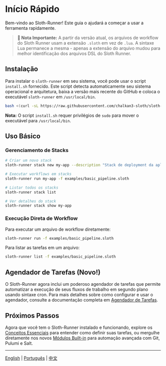 # Início Rápido

Bem-vindo ao Sloth-Runner! Este guia o ajudará a começar a usar a ferramenta rapidamente.

> **📝 Nota Importante:** A partir da versão atual, os arquivos de workflow do Sloth Runner usam a extensão `.sloth` em vez de `.lua`. A sintaxe Lua permanece a mesma - apenas a extensão do arquivo mudou para melhor identificação dos arquivos DSL do Sloth Runner.

## Instalação

Para instalar o `sloth-runner` em seu sistema, você pode usar o script `install.sh` fornecido. Este script detecta automaticamente seu sistema operacional e arquitetura, baixa a versão mais recente do GitHub e coloca o executável `sloth-runner` em `/usr/local/bin`.

```bash
bash <(curl -sL https://raw.githubusercontent.com/chalkan3-sloth/sloth-runner/master/install.sh)
```

**Nota:** O script `install.sh` requer privilégios de `sudo` para mover o executável para `/usr/local/bin`.

## Uso Básico

### Gerenciamento de Stacks

```bash
# Criar um novo stack
sloth-runner stack new my-app --description "Stack de deployment da aplicação"

# Executar workflows em stacks
sloth-runner run my-app -f examples/basic_pipeline.sloth

# Listar todos os stacks
sloth-runner stack list

# Ver detalhes do stack
sloth-runner stack show my-app
```

### Execução Direta de Workflow

Para executar um arquivo de workflow diretamente:

```bash
sloth-runner run -f examples/basic_pipeline.sloth
```

Para listar as tarefas em um arquivo:

```bash
sloth-runner list -f examples/basic_pipeline.sloth
```

## Agendador de Tarefas (Novo!)

O Sloth-Runner agora inclui um poderoso agendador de tarefas que permite automatizar a execução de seus fluxos de trabalho em segundo plano usando sintaxe cron. Para mais detalhes sobre como configurar e usar o agendador, consulte a documentação completa em [Agendador de Tarefas](./scheduler.md).

## Próximos Passos

Agora que você tem o Sloth-Runner instalado e funcionando, explore os [Conceitos Essenciais](./core-concepts.md) para entender como definir suas tarefas, ou mergulhe diretamente nos novos [Módulos Built-in](../index.md#módulos-built-in) para automação avançada com Git, Pulumi e Salt.

---
[English](../en/getting-started.md) | [Português](./getting-started.md) | [中文](../zh/getting-started.md)